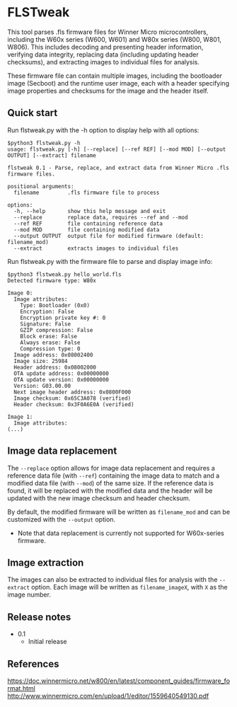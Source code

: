 # FLSTweak
This tool parses .fls firmware files for Winner Micro microcontrollers, including the W60x series (W600, W601) and W80x series (W800, W801, W806). This includes decoding and presenting header information, verifying data integrity, replacing data (including updating header checksums), and extracting images to individual files for analysis.

These firmware file can contain multiple images, including the bootloader image (Secboot) and the runtime user image, each with a header specifying image properties and checksums for the image and the header itself.

## Quick start
Run flstweak.py with the -h option to display help with all options:
```
$python3 flstweak.py -h
usage: flstweak.py [-h] [--replace] [--ref REF] [--mod MOD] [--output OUTPUT] [--extract] filename

flstweak 0.1 - Parse, replace, and extract data from Winner Micro .fls firmware files.

positional arguments:
  filename         .fls firmware file to process

options:
  -h, --help       show this help message and exit
  --replace        replace data, requires --ref and --mod
  --ref REF        file containing reference data
  --mod MOD        file containing modified data
  --output OUTPUT  output file for modified firmware (default: filename_mod)
  --extract        extracts images to individual files

```
Run flstweak.py with the firmware file to parse and display image info:
```
$python3 flstweak.py hello_world.fls
Detected firmware type: W80x

Image 0:
  Image attributes:
    Type: Bootloader (0x0)
    Encryption: False
    Encryption private key #: 0
    Signature: False
    GZIP compression: False
    Block erase: False
    Always erase: False
    Compression type: 0
  Image address: 0x08002400
  Image size: 25984
  Header address: 0x08002000
  OTA update address: 0x00000000
  OTA update version: 0x00000000
  Version: G03.00.00
  Next image header address: 0x0800F000
  Image checksum: 0x65C3A078 (verified)
  Header checksum: 0x3F0A6E0A (verified)

Image 1:
  Image attributes:
(...)
```

## Image data replacement
The `--replace` option allows for image data replacement and requires a reference data file (with `--ref`) containing the image data to match and a modified data file (with `--mod`) of the same size. If the reference data is found, it will be replaced with the modified data and the header will be updated with the new image checksum and header checksum.

By default, the modified firmware will be written as `filename_mod` and can be customized with the `--output` option.

* Note that data replacement is currently not supported for W60x-series firmware.

## Image extraction
The images can also be extracted to individual files for analysis with the `--extract` option. Each image will be written as `filename_imageX`, with `X` as the image number.

## Release notes
* 0.1
  - Initial release

## References
https://doc.winnermicro.net/w800/en/latest/component_guides/firmware_format.html
http://www.winnermicro.com/en/upload/1/editor/1559640549130.pdf